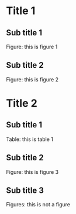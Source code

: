 <a id="title-1"></a>

# Title 1

## Sub title 1

Figure: this is figure 1

## Sub title 2

Figure: this is figure 2

<a id="title-2"></a>

# Title 2

<a id="subtitle-21"></a>

## Sub title 1

Table: this is table 1

## Sub title 2

Figure: this is figure 3

<a id="subtitle-23"></a>

## Sub title 3

Figures: this is not a figure 

